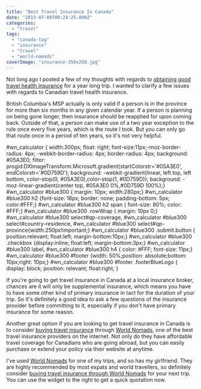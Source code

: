 ```yaml
---
title: "Best Travel Insurance In Canada"
date: "2013-07-09T00:24:25.000Z"
categories: 
  - "travel"
tags: 
  - "canada-tag"
  - "insurance"
  - "travel"
  - "world-nomads"
coverImage: "insurance-350x260.jpg"
---
```


Not long ago I posted a few of my thoughts with regards to [obtaining good travel health insurance](/tips/travel/buy-travel-health-insurance/) for a year long trip. I wanted to clarify a few issues with regards to Canadian travel health insurance.

British Columbia's MSP actually is only valid if a person is in the province for more than six months in any given calendar year. If a person is planning on being gone longer, then insurance should be reapplied for upon coming back. Outside of that, a person can make use of a two year exception to the rule once every five years, which is the route I took. But you can only go that route once in a period of ten years, so it's not very helpful.

#wn\_calculator { width:300px; float: right; font-size:11px;-moz-border-radius: 4px; -webkit-border-radius: 4px; border-radius: 4px; background: #05A3E0; filter: progid:DXImageTransform.Microsoft.gradient(startColorstr='#05A3E0', endColorstr='#0D759D'); background: -webkit-gradient(linear, left top, left bottom, color-stop(0, #05A3E0),color-stop(1, #0D759D)); background: -moz-linear-gradient(center top, #05A3E0 0%,#0D759D 100%);} #wn\_calculator #blue300 { margin: 10px; width:280px;} #wn\_calculator #blue300 h2 {font-size: 18px; border: none; padding-bottom: 5px; color:#FFF;} #wn\_calculator #blue300 h2 span { font-size: 80%; color: #FFF;} #wn\_calculator #blue300 .rowWrap { margin: 10px 0;} #wn\_calculator #blue300 select#qp-coverage, #wn\_calculator #blue300 select#country-residence, #wn\_calculator #blue300 select#qp-province{width:250px!important;} #wn\_calculator #blue300 .submit.button { position:relevant; float:left; margin-bottom:10px;} #wn\_calculator #blue300 .checkbox {display:inline; float:left; margin-bottom:3px;} #wn\_calculator #blue300 label, #wn\_calculator #blue300 h4 { color: #FFF; font-size: 11px;} #wn\_calculator #blue300 #footer {width: 50%;position: absolute;bottom: 10px;right: 10px;} #wn\_calculator #blue300 #footer .footerBlueLogo { display: block; position: relevant; float:right; } 

<script type="text/javascript" src="http://www.worldnomads.com/turnstile/qp/common/scripts/script.min.js"></script>

<script type="text/javascript">writeHTML('mignerd','','English');</script>

If you're going to get travel insurance in Canada at a local insurance broker, chances are it will only be supplemental insurance, which means you have to have some other kind of primary insurance in tact for the duration of your trip. So it's definitely a good idea to ask a few questions of the insurance provider before committing to it, especially if you don't have primary insurance for some reason.

Another great option if you are looking to get travel insurance in Canada is to consider [buying travel insurance](/tips/travel/buy-travel-health-insurance/) through [World Nomads](http://www.worldnomads.com/af.aspx?affiliate=mignerd&subid=canada), one of the best travel insurance providers on the internet. Not only do they have affordable travel coverage for Canadians who are going abroad, but you can easily purchase or extend your policy via their website at anytime.

I've used [World Nomads](http://www.worldnomads.com/af.aspx?affiliate=mignerd&subid=canada) for one of my trips, and so has my girlfriend. They are highly recommended by most expats and world travellers, so definitely consider [buying travel insurance through World Nomads](http://www.worldnomads.com/af.aspx?affiliate=mignerd&subid=canada) for your next trip. You can use the widget to the right to get a quick quotation now.
